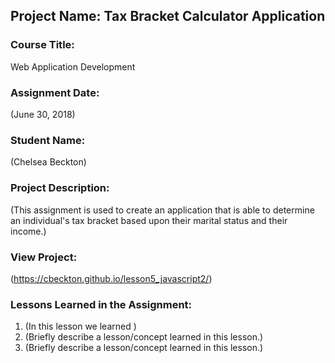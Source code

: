 ## Project Name:  Tax Bracket Calculator Application

### Course Title:
Web Application Development

### Assignment Date:  
(June 30, 2018)

### Student Name:  
(Chelsea Beckton)

### Project Description:
(This assignment is used to create an application that is able to determine an individual's tax bracket based upon their marital status and their income.)

### View Project:
(https://cbeckton.github.io/lesson5_javascript2/)

### Lessons Learned in the Assignment:
1. (In this lesson we learned )
2. (Briefly describe a lesson/concept learned in this lesson.)
3. (Briefly describe a lesson/concept learned in this lesson.)

